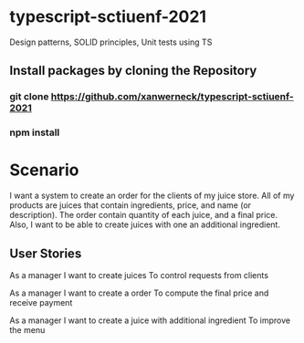 # typescript-sctiuenf-2021
Design patterns, SOLID principles, Unit tests using TS

## Install packages by cloning the Repository
### git clone https://github.com/xanwerneck/typescript-sctiuenf-2021
### npm install

# Scenario

I want a system to create an order for the clients of my juice store. All of my products are juices that contain ingredients, price, and name (or description). The order contain quantity of each juice, and a final price. 
Also, I want to be able to create juices with one an additional ingredient.

## User Stories

As a manager
I want to create juices
To control requests from clients

As a manager
I want to create a order
To compute the final price and receive payment

As a manager
I want to create a juice with additional ingredient
To improve the menu